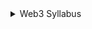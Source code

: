 <details>
<summary>Web3 Syllabus</summary>

- Blockchain Basics & Bitcoin Whitepaper
- Public Key Cryptography
- Creating a Web based Wallet
- Solana Jargons, Programming models, Tokens
- Solana Wallet Adapter, Client Side Solana
- Building a Token Launchpad in React
- Authorities, Owners and Accounts on Solana
- DApps, Wallet Adapter and Simple Apps
- Token Launchpad in React
- PDAs
- Decentralized Exchanges, AMMs and Liquidity Pools
- ETH
- ETH Wallet Adapters
- Impermanent Loss, Creating a Liquidity Pool
- LSTs, Making an LST Platform
- Private Key Management, Building a Project
- Solidity Basics
- Solidity Advance
- Payable, CCIs in Eth
- ERC-20 and OpenZeppelin Contracts
- Hardhat, Ganache, Foundry
- Bridges, Building an EVM Bridge
- Building a Bridge
- Client Side ETH
- Upgradability in ETH
- Building a Proxy Staking Contract
- Upgradable Staking Contracts
- Redis, Pubsub and Queues
- End to End ETH app
- Rust Bootcamp 1
- Rust Bootcamp 2
- Rust Bootcamp 3
- Deriving Macros, Serde, Borsh and Lifetimes
- Your First Solana Program
- Solana native contracts in Rust
- Writing JS Client for Smart Contracts

</details>